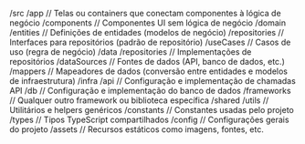 /src
  /app               // Telas ou containers que conectam componentes à lógica de negócio
  /components        // Componentes UI sem lógica de negócio
  /domain
    /entities        // Definições de entidades (modelos de negócio)
    /repositories    // Interfaces para repositórios (padrão de repositório)
    /useCases        // Casos de uso (regra de negócio)
  /data
    /repositories    // Implementações de repositórios
    /dataSources     // Fontes de dados (API, banco de dados, etc.)
    /mappers         // Mapeadores de dados (conversão entre entidades e modelos de infraestrutura)
  /infra
    /api             // Configuração e implementação de chamadas API
    /db              // Configuração e implementação do banco de dados
    /frameworks      // Qualquer outro framework ou biblioteca específica
  /shared
    /utils           // Utilitários e helpers genéricos
    /constants       // Constantes usadas pelo projeto
    /types           // Tipos TypeScript compartilhados
  /config            // Configurações gerais do projeto
  /assets            // Recursos estáticos como imagens, fontes, etc.